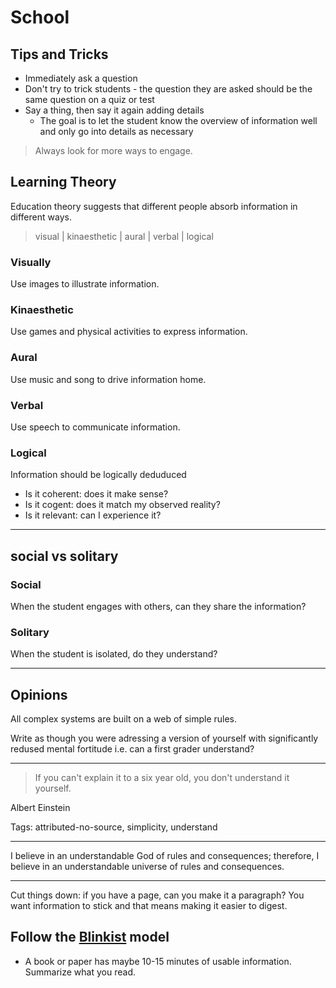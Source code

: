 # School

## Tips and Tricks

-   Immediately ask a question
-   Don't try to trick students - the question they are asked should be the same question on a quiz or test
-   Say a thing, then say it again adding details
    -   The goal is to let the student know the overview of information well and only go into details as necessary

> Always look for more ways to engage.

## Learning Theory

Education theory suggests that different people absorb information in different ways. 

>   visual | kinaesthetic | aural | verbal | logical

### Visually

Use images to illustrate information.

### Kinaesthetic

Use games and physical activities to express information.

### Aural

Use music and song to drive information home.

### Verbal

Use speech to communicate information.

### Logical

Information should be logically deduduced

-   Is it coherent: does it make sense?
-   Is it cogent: does it match my observed reality?
-   Is it relevant: can I experience it?

----

## social vs solitary

### Social

When the student engages with others, can they share the information?

### Solitary

When the student is isolated, do they understand?

----

## Opinions
All complex systems are built on a web of simple rules.

Write as though you were adressing a version of yourself with significantly redused mental fortitude i.e. can a first grader understand?

----

> If you can't explain it to a six year old, you don't understand it yourself.

Albert Einstein

Tags: attributed-no-source, simplicity, understand

----

I believe in an understandable God of rules and consequences; therefore, I believe in an understandable universe of rules and consequences.

----

Cut things down: if you have a page, can you make it a paragraph? You want information to stick and that means making it easier to digest.

## Follow the [Blinkist](https://www.blinkist.com/en) model

-   A book or paper has maybe 10-15 minutes of usable information. Summarize what you read.
